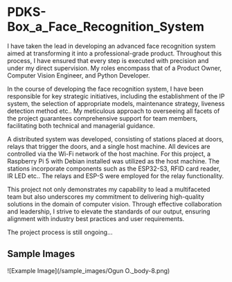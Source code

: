 # PDKS-Box_a_Face_Recognition_System
 I have taken the lead in developing an advanced face recognition system aimed at transforming it into a professional-grade product. Throughout this process, I have ensured that every step is executed with precision and under my direct supervision. My roles encompass that of a Product Owner, Computer Vision Engineer, and Python Developer.

In the course of developing the face recognition system, I have been responsible for key strategic initiatives, including the establishment of the IP system, the selection of appropriate models, maintenance strategy, liveness detection method etc.. My meticulous approach to overseeing all facets of the project guarantees comprehensive support for team members, facilitating both technical and managerial guidance.

A distributed system was developed, consisting of stations placed at doors, relays that trigger the doors, and a single host machine. All devices are controlled via the Wi-Fi network of the host machine. For this project, a Raspberry Pi 5 with Debian installed was utilized as the host machine. The stations incorporate components such as the ESP32-S3, RFID card reader, IR LED etc.. The relays and ESP-S were employed for the relay functionality.

This project not only demonstrates my capability to lead a multifaceted team but also underscores my commitment to delivering high-quality solutions in the domain of computer vision. Through effective collaboration and leadership, I strive to elevate the standards of our output, ensuring alignment with industry best practices and user requirements.

The project process is still ongoing...

## Sample Images
![Example Image](/sample_images/Ogun O._body-8.png)





